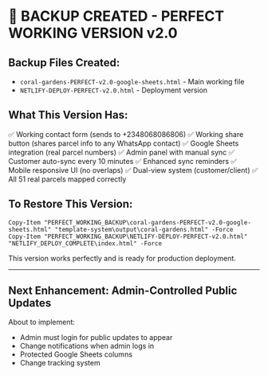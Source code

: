 # 🔄 BACKUP CREATED - PERFECT WORKING VERSION v2.0

## Backup Files Created:
- `coral-gardens-PERFECT-v2.0-google-sheets.html` - Main working file
- `NETLIFY-DEPLOY-PERFECT-v2.0.html` - Deployment version

## What This Version Has:
✅ Working contact form (sends to +2348068086806)
✅ Working share button (shares parcel info to any WhatsApp contact)
✅ Google Sheets integration (real parcel numbers)
✅ Admin panel with manual sync
✅ Customer auto-sync every 10 minutes
✅ Enhanced sync reminders
✅ Mobile responsive UI (no overlaps)
✅ Dual-view system (customer/client)
✅ All 51 real parcels mapped correctly

## To Restore This Version:
```
Copy-Item "PERFECT_WORKING_BACKUP\coral-gardens-PERFECT-v2.0-google-sheets.html" "template-system\output\coral-gardens.html" -Force
Copy-Item "PERFECT_WORKING_BACKUP\NETLIFY-DEPLOY-PERFECT-v2.0.html" "NETLIFY_DEPLOY_COMPLETE\index.html" -Force
```

This version works perfectly and is ready for production deployment.

---

## Next Enhancement: Admin-Controlled Public Updates
About to implement:
- Admin must login for public updates to appear
- Change notifications when admin logs in
- Protected Google Sheets columns
- Change tracking system
